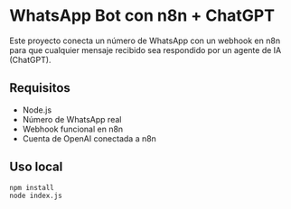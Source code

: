 # WhatsApp Bot con n8n + ChatGPT

Este proyecto conecta un número de WhatsApp con un webhook en n8n para que cualquier mensaje recibido sea respondido por un agente de IA (ChatGPT).

## Requisitos

- Node.js
- Número de WhatsApp real
- Webhook funcional en n8n
- Cuenta de OpenAI conectada a n8n

## Uso local

```bash
npm install
node index.js
```
